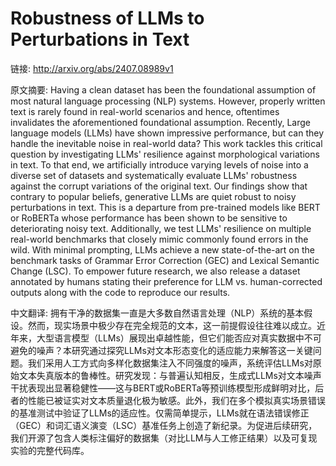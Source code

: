 # Robustness of LLMs to Perturbations in Text

链接: http://arxiv.org/abs/2407.08989v1

原文摘要:
Having a clean dataset has been the foundational assumption of most natural
language processing (NLP) systems. However, properly written text is rarely
found in real-world scenarios and hence, oftentimes invalidates the
aforementioned foundational assumption. Recently, Large language models (LLMs)
have shown impressive performance, but can they handle the inevitable noise in
real-world data? This work tackles this critical question by investigating
LLMs' resilience against morphological variations in text. To that end, we
artificially introduce varying levels of noise into a diverse set of datasets
and systematically evaluate LLMs' robustness against the corrupt variations of
the original text. Our findings show that contrary to popular beliefs,
generative LLMs are quiet robust to noisy perturbations in text. This is a
departure from pre-trained models like BERT or RoBERTa whose performance has
been shown to be sensitive to deteriorating noisy text. Additionally, we test
LLMs' resilience on multiple real-world benchmarks that closely mimic commonly
found errors in the wild. With minimal prompting, LLMs achieve a new
state-of-the-art on the benchmark tasks of Grammar Error Correction (GEC) and
Lexical Semantic Change (LSC). To empower future research, we also release a
dataset annotated by humans stating their preference for LLM vs.
human-corrected outputs along with the code to reproduce our results.

中文翻译:
拥有干净的数据集一直是大多数自然语言处理（NLP）系统的基本假设。然而，现实场景中极少存在完全规范的文本，这一前提假设往往难以成立。近年来，大型语言模型（LLMs）展现出卓越性能，但它们能否应对真实数据中不可避免的噪声？本研究通过探究LLMs对文本形态变化的适应能力来解答这一关键问题。我们采用人工方式向多样化数据集注入不同强度的噪声，系统评估LLMs对原始文本失真版本的鲁棒性。研究发现：与普遍认知相反，生成式LLMs对文本噪声干扰表现出显著稳健性——这与BERT或RoBERTa等预训练模型形成鲜明对比，后者的性能已被证实对文本质量退化极为敏感。此外，我们在多个模拟真实场景错误的基准测试中验证了LLMs的适应性。仅需简单提示，LLMs就在语法错误修正（GEC）和词汇语义演变（LSC）基准任务上创造了新纪录。为促进后续研究，我们开源了包含人类标注偏好的数据集（对比LLM与人工修正结果）以及可复现实验的完整代码库。
